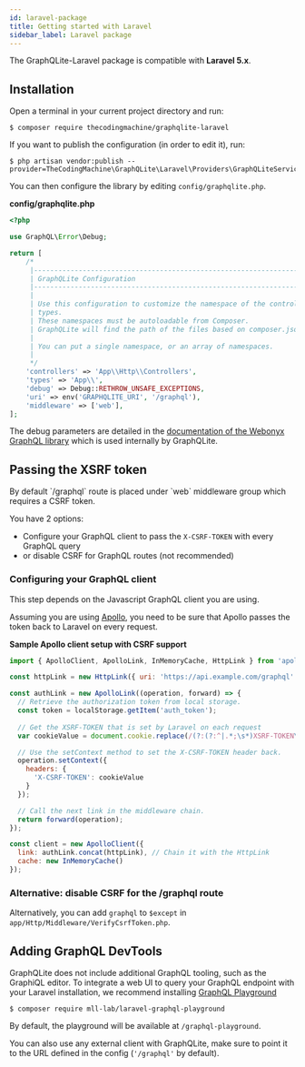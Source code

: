 ```yaml
---
id: laravel-package
title: Getting started with Laravel
sidebar_label: Laravel package
---
```


The GraphQLite-Laravel package is compatible with **Laravel 5.x**.

## Installation

Open a terminal in your current project directory and run:

```console
$ composer require thecodingmachine/graphqlite-laravel
```

If you want to publish the configuration (in order to edit it), run:

```console
$ php artisan vendor:publish --provider=TheCodingMachine\GraphQLite\Laravel\Providers\GraphQLiteServiceProvider
```

You can then configure the library by editing `config/graphqlite.php`.

**config/graphqlite.php**
```php
<?php

use GraphQL\Error\Debug;

return [
    /*
     |--------------------------------------------------------------------------
     | GraphQLite Configuration
     |--------------------------------------------------------------------------
     |
     | Use this configuration to customize the namespace of the controllers and
     | types.
     | These namespaces must be autoloadable from Composer.
     | GraphQLite will find the path of the files based on composer.json settings.
     |
     | You can put a single namespace, or an array of namespaces.
     |
     */
    'controllers' => 'App\\Http\\Controllers',
    'types' => 'App\\',
    'debug' => Debug::RETHROW_UNSAFE_EXCEPTIONS,
    'uri' => env('GRAPHQLITE_URI', '/graphql'),
    'middleware' => ['web'],
];
```

The debug parameters are detailed in the [documentation of the Webonyx GraphQL library](https://webonyx.github.io/graphql-php/error-handling/)
which is used internally by GraphQLite.

## Passing the XSRF token

<div class="alert alert-warning">By default `/graphql` route is placed under `web` middleware group which requires a CSRF token.</div>

You have 2 options:

- Configure your GraphQL client to pass the `X-CSRF-TOKEN` with every GraphQL query
- or disable CSRF for GraphQL routes (not recommended)

### Configuring your GraphQL client

This step depends on the Javascript GraphQL client you are using.

Assuming you are using [Apollo](https://www.apollographql.com/docs/link/links/http/), you need to be sure that Apollo passes the token
back to Laravel on every request.

**Sample Apollo client setup with CSRF support**
```js
import { ApolloClient, ApolloLink, InMemoryCache, HttpLink } from 'apollo-boost';

const httpLink = new HttpLink({ uri: 'https://api.example.com/graphql' });

const authLink = new ApolloLink((operation, forward) => {
  // Retrieve the authorization token from local storage.
  const token = localStorage.getItem('auth_token');
  
  // Get the XSRF-TOKEN that is set by Laravel on each request
  var cookieValue = document.cookie.replace(/(?:(?:^|.*;\s*)XSRF-TOKEN\s*\=\s*([^;]*).*$)|^.*$/, "$1");

  // Use the setContext method to set the X-CSRF-TOKEN header back.
  operation.setContext({
    headers: {
      'X-CSRF-TOKEN': cookieValue
    }
  });

  // Call the next link in the middleware chain.
  return forward(operation);
});

const client = new ApolloClient({
  link: authLink.concat(httpLink), // Chain it with the HttpLink
  cache: new InMemoryCache()
});
```

### Alternative: disable CSRF for the /graphql route 

Alternatively, you can add `graphql` to `$except` in `app/Http/Middleware/VerifyCsrfToken.php`.

## Adding GraphQL DevTools

GraphQLite does not include additional GraphQL tooling, such as the GraphiQL editor.
To integrate a web UI to query your GraphQL endpoint with your Laravel installation, 
we recommend installing [GraphQL Playground](https://github.com/mll-lab/laravel-graphql-playground)

```console
$ composer require mll-lab/laravel-graphql-playground
```

By default, the playground will be available at `/graphql-playground`.

You can also use any external client with GraphQLite, make sure to point it to the URL defined in the config (`'/graphql'` by default).
